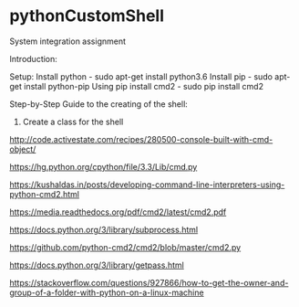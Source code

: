 # pythonCustomShell
System integration assignment

Introduction:

Setup:
Install python - sudo apt-get install python3.6
Install pip    - sudo apt-get install python-pip
Using pip install cmd2 - sudo pip install cmd2

Step-by-Step Guide to the creating of the shell:

1. Create a class for the shell

http://code.activestate.com/recipes/280500-console-built-with-cmd-object/

https://hg.python.org/cpython/file/3.3/Lib/cmd.py

https://kushaldas.in/posts/developing-command-line-interpreters-using-python-cmd2.html

https://media.readthedocs.org/pdf/cmd2/latest/cmd2.pdf

https://docs.python.org/3/library/subprocess.html

https://github.com/python-cmd2/cmd2/blob/master/cmd2.py

https://docs.python.org/3/library/getpass.html

https://stackoverflow.com/questions/927866/how-to-get-the-owner-and-group-of-a-folder-with-python-on-a-linux-machine
